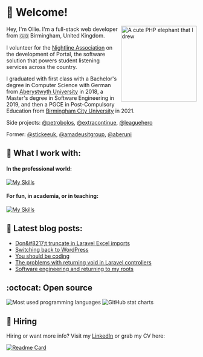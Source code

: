 # 👋 Welcome!

<img align="right" alt="A cute PHP elephant that I drew" height="200" src="https://github.com/oliverearl/oliverearl/assets/14837181/ead3f393-4a1b-4357-9b3a-452bad98b760" />

Hey, I'm Ollie. I'm a full-stack web developer from 🇬🇧 Birmingham, United Kingdom.

I volunteer for the [Nightline Association](https://www.github.com/nightline-association) on the development of Portal, the software solution that powers student listening services across the country.

I graduated with first class with a Bachelor's degree in Computer Science with German from [Aberystwyth University](https://www.aber.ac.uk) in 2018, a Master's degree in Software Engineering in 2019, and then a PGCE in Post-Compulsory Education from [Birmingham City University](https://www.bcu.ac.uk) in 2021.

Side projects: [@petrobolos](https://github.com/petrobolos), [@extracontinue](https://github.com/extracontinue), [@leaguehero](https://www.github.com/leagueheroapp)

Former: [@stickeeuk](https://www.github.com/stickeeuk), [@amadeusitgroup](https://github.com/amadeusitgroup), [@aberuni](https://www.aber.ac.uk)

## 🧰 What I work with:

#### In the professional world:
[![My Skills](https://skillicons.dev/icons?i=php,laravel,wordpress,nodejs,mysql,postgres,javascript,typescript,vue,nuxt,jquery,html,css,sass,tailwind,bootstrap,graphql,bash,flutter,dart,linux,aws,docker,redis,postman,latex,markdown,git,github,githubactions,vite,webpack)](https://skillicons.dev)

#### For fun, in academia, or in teaching:
[![My Skills](https://skillicons.dev/icons?i=symfony,alpinejs,godot,unity,gamemakerstudio,c,cs,dotnet,java,ruby,rails,py,flask,arduino)](https://skillicons.dev)

## 📖 Latest blog posts:

<!--START_SECTION:feed-->
* [Don&amp;#8217;t truncate in Laravel Excel imports](https:&#x2F;&#x2F;oliverearl.co.uk&#x2F;2024&#x2F;08&#x2F;dont-truncate-in-laravel-excel-imports&#x2F;)
* [Switching back to WordPress](https:&#x2F;&#x2F;oliverearl.co.uk&#x2F;2024&#x2F;08&#x2F;switching-back-to-wordpress&#x2F;)
* [You should be coding](https:&#x2F;&#x2F;oliverearl.co.uk&#x2F;2023&#x2F;07&#x2F;you-should-be-coding&#x2F;)
* [The problems with returning void in Laravel controllers](https:&#x2F;&#x2F;oliverearl.co.uk&#x2F;2022&#x2F;08&#x2F;the-problems-with-returning-void-in-laravel-controllers&#x2F;)
* [Software engineering and returning to my roots](https:&#x2F;&#x2F;oliverearl.co.uk&#x2F;2021&#x2F;05&#x2F;software-engineering-and-returning-to-my-roots&#x2F;)
<!--END_SECTION:feed-->

## :octocat: Open source

<div>
  <img src="https://github-readme-stats.vercel.app/api/top-langs/?username=oliverearl&hide=tex&title_color=ffffff&text_color=c9cacc&icon_color=2bbc8a&bg_color=1d1f21&langs_count=3" alt="Most used programming languages" />
  <img src="https://github-readme-stats.vercel.app/api?username=oliverearl&show_icons=true&line_height=27&count_private=true&title_color=ffffff&text_color=c9cacc&icon_color=2bbc8a&bg_color=1d1f21" alt="GitHub stat charts" />
</div>


## 📝 Hiring

Hiring or want more info? Visit my [LinkedIn](https://www.linkedin.com) or grab my CV here:

[![Readme Card](https://github-readme-stats.vercel.app/api/pin/?username=oliverearl&repo=resume-2023)](https://github.com/oliverearl/resume-2023)
